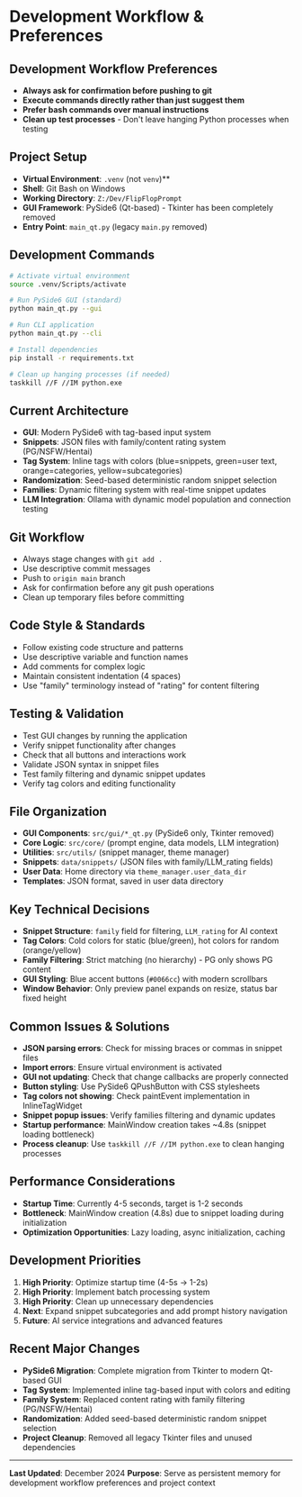 # Development Workflow & Preferences

## Development Workflow Preferences
- **Always ask for confirmation before pushing to git**
- **Execute commands directly rather than just suggest them**
- **Prefer bash commands over manual instructions**
- **Clean up test processes** - Don't leave hanging Python processes when testing

## Project Setup
- **Virtual Environment**: `.venv` (not `venv`)**
- **Shell**: Git Bash on Windows
- **Working Directory**: `Z:/Dev/FlipFlopPrompt`
- **GUI Framework**: PySide6 (Qt-based) - Tkinter has been completely removed
- **Entry Point**: `main_qt.py` (legacy `main.py` removed)

## Development Commands
```bash
# Activate virtual environment
source .venv/Scripts/activate

# Run PySide6 GUI (standard)
python main_qt.py --gui

# Run CLI application
python main_qt.py --cli

# Install dependencies
pip install -r requirements.txt

# Clean up hanging processes (if needed)
taskkill //F //IM python.exe
```

## Current Architecture
- **GUI**: Modern PySide6 with tag-based input system
- **Snippets**: JSON files with family/content rating system (PG/NSFW/Hentai)
- **Tag System**: Inline tags with colors (blue=snippets, green=user text, orange=categories, yellow=subcategories)
- **Randomization**: Seed-based deterministic random snippet selection
- **Families**: Dynamic filtering system with real-time snippet updates
- **LLM Integration**: Ollama with dynamic model population and connection testing

## Git Workflow
- Always stage changes with `git add .`
- Use descriptive commit messages
- Push to `origin main` branch
- Ask for confirmation before any git push operations
- Clean up temporary files before committing

## Code Style & Standards
- Follow existing code structure and patterns
- Use descriptive variable and function names
- Add comments for complex logic
- Maintain consistent indentation (4 spaces)
- Use "family" terminology instead of "rating" for content filtering

## Testing & Validation
- Test GUI changes by running the application
- Verify snippet functionality after changes
- Check that all buttons and interactions work
- Validate JSON syntax in snippet files
- Test family filtering and dynamic snippet updates
- Verify tag colors and editing functionality

## File Organization
- **GUI Components**: `src/gui/*_qt.py` (PySide6 only, Tkinter removed)
- **Core Logic**: `src/core/` (prompt engine, data models, LLM integration)
- **Utilities**: `src/utils/` (snippet manager, theme manager)
- **Snippets**: `data/snippets/` (JSON files with family/LLM_rating fields)
- **User Data**: Home directory via `theme_manager.user_data_dir`
- **Templates**: JSON format, saved in user data directory

## Key Technical Decisions
- **Snippet Structure**: `family` field for filtering, `LLM_rating` for AI context
- **Tag Colors**: Cold colors for static (blue/green), hot colors for random (orange/yellow)
- **Family Filtering**: Strict matching (no hierarchy) - PG only shows PG content
- **GUI Styling**: Blue accent buttons (`#0066cc`) with modern scrollbars
- **Window Behavior**: Only preview panel expands on resize, status bar fixed height

## Common Issues & Solutions
- **JSON parsing errors**: Check for missing braces or commas in snippet files
- **Import errors**: Ensure virtual environment is activated
- **GUI not updating**: Check that change callbacks are properly connected
- **Button styling**: Use PySide6 QPushButton with CSS stylesheets
- **Tag colors not showing**: Check paintEvent implementation in InlineTagWidget
- **Snippet popup issues**: Verify families filtering and dynamic updates
- **Startup performance**: MainWindow creation takes ~4.8s (snippet loading bottleneck)
- **Process cleanup**: Use `taskkill //F //IM python.exe` to clean hanging processes

## Performance Considerations
- **Startup Time**: Currently 4-5 seconds, target is 1-2 seconds
- **Bottleneck**: MainWindow creation (4.8s) due to snippet loading during initialization
- **Optimization Opportunities**: Lazy loading, async initialization, caching

## Development Priorities
1. **High Priority**: Optimize startup time (4-5s → 1-2s)
2. **High Priority**: Implement batch processing system
3. **High Priority**: Clean up unnecessary dependencies
4. **Next**: Expand snippet subcategories and add prompt history navigation
5. **Future**: AI service integrations and advanced features

## Recent Major Changes
- **PySide6 Migration**: Complete migration from Tkinter to modern Qt-based GUI
- **Tag System**: Implemented inline tag-based input with colors and editing
- **Family System**: Replaced content rating with family filtering (PG/NSFW/Hentai)
- **Randomization**: Added seed-based deterministic random snippet selection
- **Project Cleanup**: Removed all legacy Tkinter files and unused dependencies

---

**Last Updated**: December 2024
**Purpose**: Serve as persistent memory for development workflow preferences and project context
